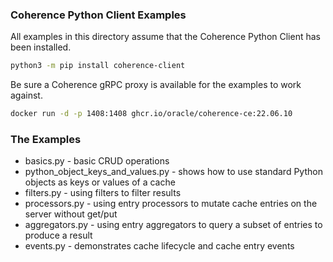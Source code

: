### Coherence Python Client Examples

All examples in this directory assume that the Coherence Python Client has
been installed.

```bash
python3 -m pip install coherence-client
```

Be sure a Coherence gRPC proxy is available for the examples to work against.

```bash
docker run -d -p 1408:1408 ghcr.io/oracle/coherence-ce:22.06.10
```

### The Examples
* basics.py - basic CRUD operations
* python_object_keys_and_values.py - shows how to use standard Python objects as keys or values of a cache
* filters.py - using filters to filter results
* processors.py - using entry processors to mutate cache entries on the server without get/put
* aggregators.py - using entry aggregators to query a subset of entries to produce a result
* events.py - demonstrates cache lifecycle and cache entry events
